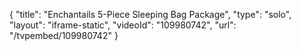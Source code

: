 {
    "title": "Enchantails 5-Piece Sleeping Bag Package",
    "type": "solo",
    "layout": "iframe-static",
    "videoId": "109980742",
    "url": "\/tvpembed\/109980742"
}